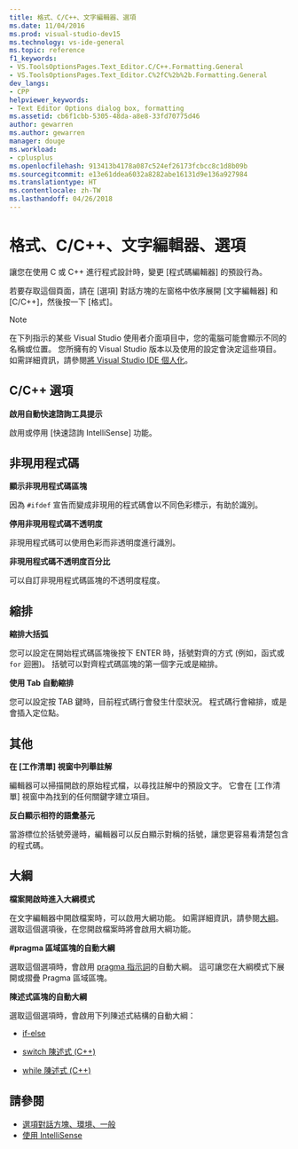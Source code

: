 ```yaml
---
title: 格式、C/C++、文字編輯器、選項
ms.date: 11/04/2016
ms.prod: visual-studio-dev15
ms.technology: vs-ide-general
ms.topic: reference
f1_keywords:
- VS.ToolsOptionsPages.Text_Editor.C/C++.Formatting.General
- VS.ToolsOptionsPages.Text_Editor.C%2fC%2b%2b.Formatting.General
dev_langs:
- CPP
helpviewer_keywords:
- Text Editor Options dialog box, formatting
ms.assetid: cb6f1cbb-5305-48da-a8e8-33fd70775d46
author: gewarren
ms.author: gewarren
manager: douge
ms.workload:
- cplusplus
ms.openlocfilehash: 913413b4178a087c524ef26173fcbcc8c1d8b09b
ms.sourcegitcommit: e13e61ddea6032a8282abe16131d9e136a927984
ms.translationtype: HT
ms.contentlocale: zh-TW
ms.lasthandoff: 04/26/2018
---
```

# <a name="options-text-editor-cc-formatting"></a>格式、C/C++、文字編輯器、選項
讓您在使用 C 或 C++ 進行程式設計時，變更 [程式碼編輯器] 的預設行為。

 若要存取這個頁面，請在 [選項] 對話方塊的左窗格中依序展開 [文字編輯器] 和 [C/C++]，然後按一下 [格式]。

> [!NOTE]
> 在下列指示的某些 Visual Studio 使用者介面項目中，您的電腦可能會顯示不同的名稱或位置。 您所擁有的 Visual Studio 版本以及使用的設定會決定這些項目。 如需詳細資訊，請參閱[將 Visual Studio IDE 個人化](../../ide/personalizing-the-visual-studio-ide.md)。


## <a name="cc-options"></a>C/C++ 選項
 **啟用自動快速諮詢工具提示**

 啟用或停用 [快速諮詢 IntelliSense] 功能。

## <a name="inactive-code"></a>非現用程式碼
 **顯示非現用程式碼區塊**

 因為 `#ifdef` 宣告而變成非現用的程式碼會以不同色彩標示，有助於識別。

 **停用非現用程式碼不透明度**

 非現用程式碼可以使用色彩而非透明度進行識別。

 **非現用程式碼不透明度百分比**

 可以自訂非現用程式碼區塊的不透明度程度。

## <a name="indentation"></a>縮排
 **縮排大括弧**

 您可以設定在開始程式碼區塊後按下 ENTER 時，括號對齊的方式 (例如，函式或 `for` 迴圈)。 括號可以對齊程式碼區塊的第一個字元或是縮排。

 **使用 Tab 自動縮排**

 您可以設定按 TAB 鍵時，目前程式碼行會發生什麼狀況。 程式碼行會縮排，或是會插入定位點。

## <a name="miscellaneous"></a>其他
 **在 [工作清單] 視窗中列舉註解**

 編輯器可以掃描開啟的原始程式檔，以尋找註解中的預設文字。 它會在 [工作清單] 視窗中為找到的任何關鍵字建立項目。

 **反白顯示相符的語彙基元**

 當游標位於括號旁邊時，編輯器可以反白顯示對稱的括號，讓您更容易看清楚包含的程式碼。

## <a name="outlining"></a>大綱
 **檔案開啟時進入大綱模式**

 在文字編輯器中開啟檔案時，可以啟用大網功能。 如需詳細資訊，請參閱[大綱](../../ide/outlining.md)。 選取這個選項後，在您開啟檔案時將會啟用大綱功能。

 **#pragma 區域區塊的自動大綱**

 選取這個選項時，會啟用 [pragma 指示詞](/cpp/preprocessor/pragma-directives-and-the-pragma-keyword)的自動大綱。 這可讓您在大綱模式下展開或摺疊 Pragma 區域區塊。

 **陳述式區塊的自動大綱**

 選取這個選項時，會啟用下列陳述式結構的自動大綱：

-   [if-else](/dotnet/csharp/language-reference/keywords/if-else)

-   [switch 陳述式 (C++)](/cpp/cpp/switch-statement-cpp)

-   [while 陳述式 (C++)](/cpp/cpp/while-statement-cpp)

## <a name="see-also"></a>請參閱

- [選項對話方塊、環境、一般](../../ide/reference/general-environment-options-dialog-box.md)
- [使用 IntelliSense](../../ide/using-intellisense.md)